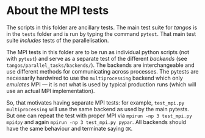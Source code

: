 About the MPI tests
===================

The scripts in this folder are ancillary tests. The main test suite for _tangos_ is in the `tests` folder and is run by typing the command `pytest`. That main test suite *includes* tests of the parallelisation.

The MPI tests in this folder are to be run as individual python scripts (not with `pytest`) and serve as a separate test of the different _backends_ (see `tangos/parallel_tasks/backends/`). The backends are interchangeable and use different methods for communicating across processes. The pytests are necessarily hardwired to use the `multiprocessing` backend which only _emulates_ MPI — it is not what is used by typical production runs (which will use an actual MPI implementation).

So, that motivates having separate  MPI tests: for example, `test_mpi.py multiprocessing` will use the same backend as used by the main pytests. But one can repeat the test with proper MPI via `mpirun -np 3 test_mpi.py mpi4py` and again `mpirun -np 3 test_mpi.py pypar`. All backends should have the same behaviour and terminate saying `OK`.
